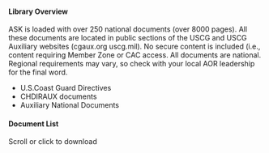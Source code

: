 
 #### Library Overview
 ASK is loaded with over 250 national documents (over 8000 pages). All these documents are located in public sections of the USCG and USCG Auxiliary websites (cgaux.org uscg.mil). No secure content is included (i.e., content requiring Member Zone or CAC access. All documents are national. Regional requirements may vary, so check with your local AOR leadership for the final word. 

- U.S.Coast Guard Directives
- CHDIRAUX documents  
- Auxiliary National Documents 

#### Document List
Scroll or click to download